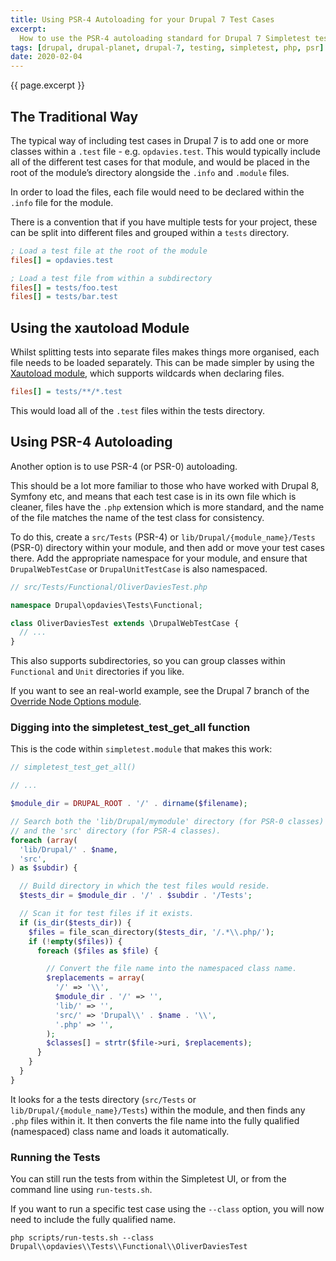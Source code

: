 ```yaml
---
title: Using PSR-4 Autoloading for your Drupal 7 Test Cases
excerpt:
  How to use the PSR-4 autoloading standard for Drupal 7 Simpletest test cases.
tags: [drupal, drupal-planet, drupal-7, testing, simpletest, php, psr]
date: 2020-02-04
---
```


<p>{{ page.excerpt }}</p>

## The Traditional Way

The typical way of including test cases in Drupal 7 is to add one or more
classes within a `.test` file - e.g. `opdavies.test`. This would typically
include all of the different test cases for that module, and would be placed in
the root of the module’s directory alongside the `.info` and `.module` files.

In order to load the files, each file would need to be declared within the
`.info` file for the module.

There is a convention that if you have multiple tests for your project, these
can be split into different files and grouped within a `tests` directory.

```ini
; Load a test file at the root of the module
files[] = opdavies.test

; Load a test file from within a subdirectory
files[] = tests/foo.test
files[] = tests/bar.test
```

## Using the xautoload Module

Whilst splitting tests into separate files makes things more organised, each
file needs to be loaded separately. This can be made simpler by using the
[Xautoload module][], which supports wildcards when declaring files.

[xautoload module]: https://www.drupal.org/project/xautoload

```ini
files[] = tests/**/*.test
```

This would load all of the `.test` files within the tests directory.

## Using PSR-4 Autoloading

Another option is to use PSR-4 (or PSR-0) autoloading.

This should be a lot more familiar to those who have worked with Drupal 8,
Symfony etc, and means that each test case is in its own file which is cleaner,
files have the `.php` extension which is more standard, and the name of the file
matches the name of the test class for consistency.

To do this, create a `src/Tests` (PSR-4) or `lib/Drupal/{module_name}/Tests`
(PSR-0) directory within your module, and then add or move your test cases
there. Add the appropriate namespace for your module, and ensure that
`DrupalWebTestCase` or `DrupalUnitTestCase` is also namespaced.

```php
// src/Tests/Functional/OliverDaviesTest.php

namespace Drupal\opdavies\Tests\Functional;

class OliverDaviesTest extends \DrupalWebTestCase {
  // ...
}
```

This also supports subdirectories, so you can group classes within `Functional`
and `Unit` directories if you like.

If you want to see an real-world example, see the Drupal 7 branch of the
[Override Node Options module][override_node_options].

[override_node_options]:
  https://git.drupalcode.org/project/override_node_options/tree/7.x-1.x

### Digging into the simpletest_test_get_all function

This is the code within `simpletest.module` that makes this work:

```php
// simpletest_test_get_all()

// ...

$module_dir = DRUPAL_ROOT . '/' . dirname($filename);

// Search both the 'lib/Drupal/mymodule' directory (for PSR-0 classes)
// and the 'src' directory (for PSR-4 classes).
foreach (array(
  'lib/Drupal/' . $name,
  'src',
) as $subdir) {

  // Build directory in which the test files would reside.
  $tests_dir = $module_dir . '/' . $subdir . '/Tests';

  // Scan it for test files if it exists.
  if (is_dir($tests_dir)) {
    $files = file_scan_directory($tests_dir, '/.*\\.php/');
    if (!empty($files)) {
      foreach ($files as $file) {

        // Convert the file name into the namespaced class name.
        $replacements = array(
          '/' => '\\',
          $module_dir . '/' => '',
          'lib/' => '',
          'src/' => 'Drupal\\' . $name . '\\',
          '.php' => '',
        );
        $classes[] = strtr($file->uri, $replacements);
      }
    }
  }
}
```

It looks for a the tests directory (`src/Tests` or
`lib/Drupal/{module_name}/Tests`) within the module, and then finds any `.php`
files within it. It then converts the file name into the fully qualified
(namespaced) class name and loads it automatically.

### Running the Tests

You can still run the tests from within the Simpletest UI, or from the command
line using `run-tests.sh`.

If you want to run a specific test case using the `--class` option, you will now
need to include the fully qualified name.

```
php scripts/run-tests.sh --class Drupal\\opdavies\\Tests\\Functional\\OliverDaviesTest
```
